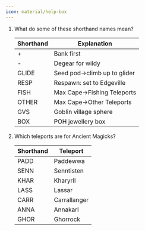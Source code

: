 ```yaml
---
icon: material/help-box
---
```


1. What do some of these shorthand names mean?

    | Shorthand | Explanation                      |
    | --------- | -------------------------------- |
    | +         | Bank first                       |
    | -         | Degear for wildy                 |
    | GLIDE     | Seed pod&rarr;climb up to glider |
    | RESP      | Respawn: set to Edgeville        |
    | FISH      | Max Cape&rarr;Fishing Teleports  |
    | OTHER     | Max Cape&rarr;Other Teleports    |
    | GVS       | Goblin village sphere            |
    | BOX       | POH jewellery box                |

2. Which teleports are for Ancient Magicks?

    | Shorthand | Teleport     |
    | --------- | ------------ |
    | PADD      | Paddewwa     |
    | SENN      | Senntisten   |
    | KHAR      | Kharyrll     |
    | LASS      | Lassar       |
    | CARR      | Carrallanger |
    | ANNA      | Annakarl     |
    | GHOR      | Ghorrock     |